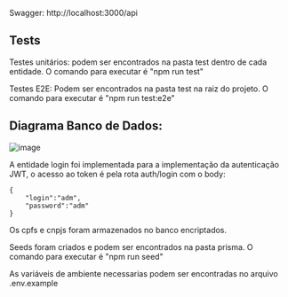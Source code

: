
Swagger: http://localhost:3000/api

## Tests
  
  Testes unitários: podem ser encontrados na pasta test dentro de cada entidade. O comando para executar é "npm run test"
  
  Testes E2E: Podem ser encontrados na pasta test na raiz do projeto. O comando para executar é "npm run test:e2e"

## Diagrama Banco de Dados:
![image](https://github.com/user-attachments/assets/8c4796b2-4405-44ec-9a46-f23c719c1fa5)


A entidade login foi implementada para a implementação da autenticação JWT, o acesso ao token é pela rota auth/login com o body:

```
{
	"login":"adm",
	"password":"adm"
}
```
Os cpfs e cnpjs foram armazenados no banco encriptados.

Seeds foram criados e podem ser encontrados na pasta prisma. O comando para executar é "npm run seed"

As variáveis de ambiente necessarias podem ser encontradas no arquivo .env.example
